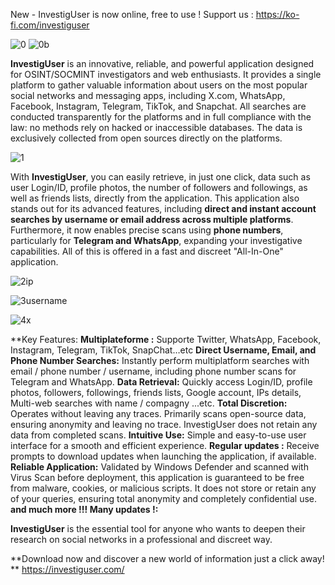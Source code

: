 New - InvestigUser is now online, free to use ! Support us : https://ko-fi.com/investiguser 

![0](https://github.com/user-attachments/assets/5a425acf-e7af-4f80-9e07-8f3691ce2abc)
![0b](https://github.com/user-attachments/assets/0953a042-400a-49e3-9973-8e660a610fc8)



**InvestigUser** is an innovative, reliable, and powerful application designed for OSINT/SOCMINT investigators and web enthusiasts. It provides a single platform to gather valuable information about users on the most popular social networks and messaging apps, including X.com, WhatsApp, Facebook, Instagram, Telegram, TikTok, and Snapchat. All searches are conducted transparently for the platforms and in full compliance with the law: no methods rely on hacked or inaccessible databases. The data is exclusively collected from open sources directly on the platforms.

![1](https://github.com/user-attachments/assets/79c72370-7c7f-4b5f-912f-1ae0ba1f75d0)


 
With **InvestigUser**, you can easily retrieve, in just one click, data such as user Login/ID, profile photos, the number of followers and followings, as well as friends lists, directly from the application. This application also stands out for its advanced features, including **direct and instant account searches by username or email address across multiple platforms**. Furthermore, it now enables precise scans using **phone numbers**, particularly for **Telegram and WhatsApp**, expanding your investigative capabilities. All of this is offered in a fast and discreet "All-In-One" application.


![2ip](https://github.com/user-attachments/assets/e0b4c151-fade-4eea-b65d-d820e8665612)

![3username](https://github.com/user-attachments/assets/3b3dd03a-98f2-4d59-9c09-3488ade9717c)

![4x](https://github.com/user-attachments/assets/bf644c33-a9d6-43c4-ac00-695b7dd089d0)


**Key Features:
**Multiplateforme :** Supporte Twitter, WhatsApp, Facebook, Instagram, Telegram, TikTok, SnapChat…etc
**Direct Username, Email, and Phone Number Searches:** Instantly perform multiplatform searches with email / phone number / username, including phone number scans for Telegram and WhatsApp.
**Data Retrieval:** Quickly access Login/ID, profile photos, followers, followings, friends lists, Google account, IPs details, Multi-web searches with name / compagny ...etc.
**Total Discretion:** Operates without leaving any traces. Primarily scans open-source data, ensuring anonymity and leaving no trace. InvestigUser does not retain any data from completed scans.
**Intuitive Use:** Simple and easy-to-use user interface for a smooth and efficient experience.
**Regular updates :** Receive prompts to download updates when launching the application, if available.
**Reliable Application:** Validated by Windows Defender and scanned with Virus Scan before deployment, this application is guaranteed to be free from malware, cookies, or malicious scripts. It does not store or retain any of your queries, ensuring total anonymity and completely confidential use.
**and much more !!! Many updates !:**

**InvestigUser** is the essential tool for anyone who wants to deepen their research on social networks in a professional and discreet way.

**Download now and discover a new world of information just a click away!
**
https://investiguser.com/
